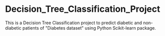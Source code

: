 # Decision_Tree_Classification_Project
This is a Decision Tree Classification project to predict diabetic and non-diabetic patients of "Diabetes dataset" using Python Scikit-learn package.

